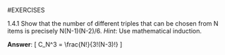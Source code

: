 #EXERCISES

1.4.1 Show that the number of different triples that can be chosen from N items is precisely N(N-1)(N-2)/6. *Hint*: Use mathematical induction.

**Answer**: 
\[
C_N^3 = \frac{N!}{3!(N-3)!}
\]





